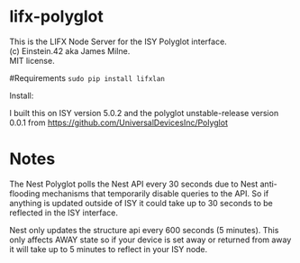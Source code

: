 # lifx-polyglot
This is the LIFX Node Server for the ISY Polyglot interface.  
(c) Einstein.42 aka James Milne.  
MIT license. 

#Requirements
`sudo pip install lifxlan`

Install:

I built this on ISY version 5.0.2 and the polyglot unstable-release version 0.0.1 from 
https://github.com/UniversalDevicesInc/Polyglot

# Notes
The Nest Polyglot polls the Nest API every 30 seconds due to Nest anti-flooding mechanisms that
temporarily disable queries to the API. So if anything is updated outside of ISY it could take
up to 30 seconds to be reflected in the ISY interface.

Nest only updates the structure api every 600 seconds (5 minutes). This only affects AWAY state
so if your device is set away or returned from away it will take up to 5 minutes to reflect in
your ISY node.
